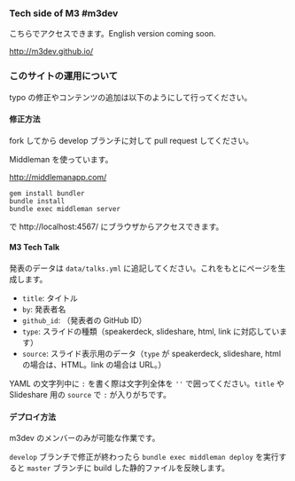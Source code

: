 ### Tech side of M3 #m3dev

こちらでアクセスできます。English version coming soon.

http://m3dev.github.io/

### このサイトの運用について

typo の修正やコンテンツの追加は以下のようにして行ってください。

#### 修正方法

fork してから develop ブランチに対して pull request してください。

Middleman を使っています。

http://middlemanapp.com/

```
gem install bundler
bundle install
bundle exec middleman server
```

で http://localhost:4567/ にブラウザからアクセスできます。

#### M3 Tech Talk

発表のデータは `data/talks.yml` に追記してください。これをもとにページを生成します。

- `title`: タイトル
- `by`: 発表者名
- `github_id`: （発表者の GitHub ID）
- `type`: スライドの種類（speakerdeck, slideshare, html, link に対応しています）
- `source`: スライド表示用のデータ（`type` が speakerdeck, slideshare, html の場合は、HTML。link の場合は URL。）

YAML の文字列中に `:` を書く際は文字列全体を `''` で囲ってください。`title` や Slideshare 用の `source` で `:` が入りがちです。

#### デプロイ方法

m3dev のメンバーのみが可能な作業です。

`develop` ブランチで修正が終わったら `bundle exec middleman deploy` を実行すると `master` ブランチに build した静的ファイルを反映します。

